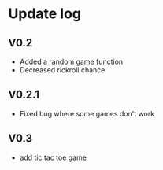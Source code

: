 # Update log
## V0.2
 - Added a random game function
 - Decreased rickroll chance

## V0.2.1
 - Fixed bug where some games don't work

## V0.3
 - add tic tac toe game